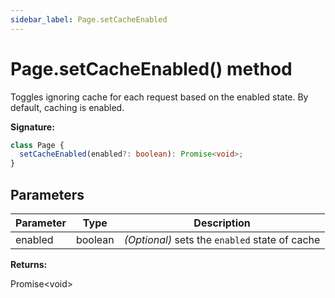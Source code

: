 ```yaml
---
sidebar_label: Page.setCacheEnabled
---
```


# Page.setCacheEnabled() method

Toggles ignoring cache for each request based on the enabled state. By default,
caching is enabled.

**Signature:**

```typescript
class Page {
  setCacheEnabled(enabled?: boolean): Promise<void>;
}
```

## Parameters

| Parameter | Type    | Description                                                    |
| --------- | ------- | -------------------------------------------------------------- |
| enabled   | boolean | <i>(Optional)</i> sets the <code>enabled</code> state of cache |

**Returns:**

Promise&lt;void&gt;
